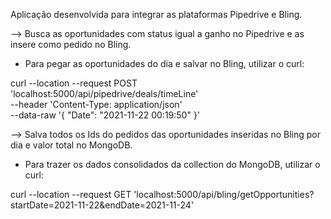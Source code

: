 Aplicação desenvolvida para integrar as plataformas Pipedrive e Bling.

--> Busca as oportunidades com status igual a ganho no Pipedrive e as insere como pedido no Bling.

- Para pegar as oportunidades do dia e salvar no Bling, utilizar o curl:

curl --location --request POST 'localhost:5000/api/pipedrive/deals/timeLine' \
--header 'Content-Type: application/json' \
--data-raw '{
    "Date": "2021-11-22 00:19:50"
}'

--> Salva todos os Ids do pedidos das oportunidades inseridas no Bling por dia e valor total no MongoDB.

- Para trazer os dados consolidados da collection do MongoDB, utilizar o curl:

curl --location --request GET 'localhost:5000/api/bling/getOpportunities?startDate=2021-11-22&endDate=2021-11-24'